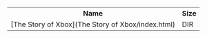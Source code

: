 <table>
<tr><th>Name</th><th>Size</th></tr>
<tr><td>[The Story of Xbox](The Story of Xbox/index.html)</td><td>DIR</td></tr>
</table>
